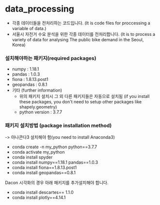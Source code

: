# data_processing

* 각종 데이터들을 전처리하는 코드입니다. (It is code files for proccessing a variable of data.)
* 서울시 자전거 수요 분석을 위한 각종 데이터를 전처리합니다. (It is to process a variety of data for analysing The public bike demand in the Seoul, Korea)

### 설치해야하는 패키지(required packages)
* numpy : 1.18.1
* pandas : 1.0.3
* fiona : 1.8.13.post1
* geopandas : 0.8.1
* 기타 (further information)
  * 위의 패키지 설치시 그 외 다른 패키지들은 자동으로 설치됨 (if you install these packages, you don't need to setup other packages like shapely.geometry)
  * python version : 3.7.7 

### 패키지 설치방법 (package installation method)
  -> 아나콘다3 설치해야 함(you need to install Anaconda3)
* conda create -n my_python python==3.7.7
* conda activate my_python
* conda install spyder
* conda install numpy==1.18.1 pandas==1.0.3
* conda install fiona==1.8.13.post1
* conda install geopandas==0.8.1

Dacon 시각화의 경우 아래 패키지를 추가설치해야 합니다.
* conda install descartes== 1.1.0
* conda install plotly==4.14.1
